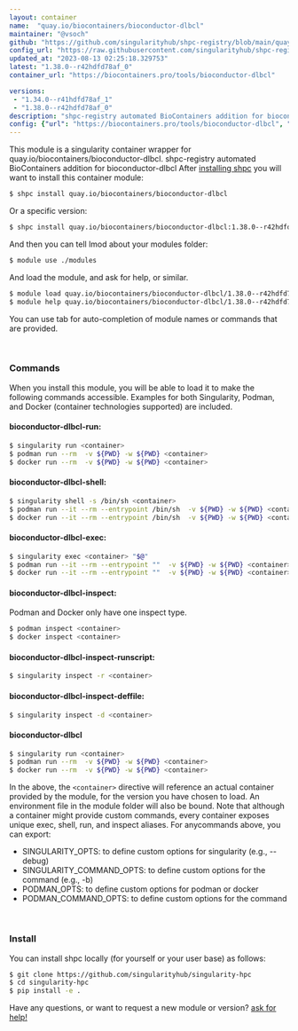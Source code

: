 ```yaml
---
layout: container
name:  "quay.io/biocontainers/bioconductor-dlbcl"
maintainer: "@vsoch"
github: "https://github.com/singularityhub/shpc-registry/blob/main/quay.io/biocontainers/bioconductor-dlbcl/container.yaml"
config_url: "https://raw.githubusercontent.com/singularityhub/shpc-registry/main/quay.io/biocontainers/bioconductor-dlbcl/container.yaml"
updated_at: "2023-08-13 02:25:18.329753"
latest: "1.38.0--r42hdfd78af_0"
container_url: "https://biocontainers.pro/tools/bioconductor-dlbcl"

versions:
 - "1.34.0--r41hdfd78af_1"
 - "1.38.0--r42hdfd78af_0"
description: "shpc-registry automated BioContainers addition for bioconductor-dlbcl"
config: {"url": "https://biocontainers.pro/tools/bioconductor-dlbcl", "maintainer": "@vsoch", "description": "shpc-registry automated BioContainers addition for bioconductor-dlbcl", "latest": {"1.38.0--r42hdfd78af_0": "sha256:5f259abb69241ce882f53c50ad69de43fa8d0bf4bb108290b35cb29186600d9e"}, "tags": {"1.34.0--r41hdfd78af_1": "sha256:6d8fd4abbb310ca4571df6f998a9b4b43d208708222ffcd870f202d0638e9721", "1.38.0--r42hdfd78af_0": "sha256:5f259abb69241ce882f53c50ad69de43fa8d0bf4bb108290b35cb29186600d9e"}, "docker": "quay.io/biocontainers/bioconductor-dlbcl"}
---
```


This module is a singularity container wrapper for quay.io/biocontainers/bioconductor-dlbcl.
shpc-registry automated BioContainers addition for bioconductor-dlbcl
After [installing shpc](#install) you will want to install this container module:


```bash
$ shpc install quay.io/biocontainers/bioconductor-dlbcl
```

Or a specific version:

```bash
$ shpc install quay.io/biocontainers/bioconductor-dlbcl:1.38.0--r42hdfd78af_0
```

And then you can tell lmod about your modules folder:

```bash
$ module use ./modules
```

And load the module, and ask for help, or similar.

```bash
$ module load quay.io/biocontainers/bioconductor-dlbcl/1.38.0--r42hdfd78af_0
$ module help quay.io/biocontainers/bioconductor-dlbcl/1.38.0--r42hdfd78af_0
```

You can use tab for auto-completion of module names or commands that are provided.

<br>

### Commands

When you install this module, you will be able to load it to make the following commands accessible.
Examples for both Singularity, Podman, and Docker (container technologies supported) are included.

#### bioconductor-dlbcl-run:

```bash
$ singularity run <container>
$ podman run --rm  -v ${PWD} -w ${PWD} <container>
$ docker run --rm  -v ${PWD} -w ${PWD} <container>
```

#### bioconductor-dlbcl-shell:

```bash
$ singularity shell -s /bin/sh <container>
$ podman run --it --rm --entrypoint /bin/sh  -v ${PWD} -w ${PWD} <container>
$ docker run --it --rm --entrypoint /bin/sh  -v ${PWD} -w ${PWD} <container>
```

#### bioconductor-dlbcl-exec:

```bash
$ singularity exec <container> "$@"
$ podman run --it --rm --entrypoint ""  -v ${PWD} -w ${PWD} <container> "$@"
$ docker run --it --rm --entrypoint ""  -v ${PWD} -w ${PWD} <container> "$@"
```

#### bioconductor-dlbcl-inspect:

Podman and Docker only have one inspect type.

```bash
$ podman inspect <container>
$ docker inspect <container>
```

#### bioconductor-dlbcl-inspect-runscript:

```bash
$ singularity inspect -r <container>
```

#### bioconductor-dlbcl-inspect-deffile:

```bash
$ singularity inspect -d <container>
```



#### bioconductor-dlbcl

```bash
$ singularity run <container>
$ podman run --rm  -v ${PWD} -w ${PWD} <container>
$ docker run --rm  -v ${PWD} -w ${PWD} <container>
```


In the above, the `<container>` directive will reference an actual container provided
by the module, for the version you have chosen to load. An environment file in the
module folder will also be bound. Note that although a container
might provide custom commands, every container exposes unique exec, shell, run, and
inspect aliases. For anycommands above, you can export:

 - SINGULARITY_OPTS: to define custom options for singularity (e.g., --debug)
 - SINGULARITY_COMMAND_OPTS: to define custom options for the command (e.g., -b)
 - PODMAN_OPTS: to define custom options for podman or docker
 - PODMAN_COMMAND_OPTS: to define custom options for the command

<br>

### Install

You can install shpc locally (for yourself or your user base) as follows:

```bash
$ git clone https://github.com/singularityhub/singularity-hpc
$ cd singularity-hpc
$ pip install -e .
```

Have any questions, or want to request a new module or version? [ask for help!](https://github.com/singularityhub/singularity-hpc/issues)
